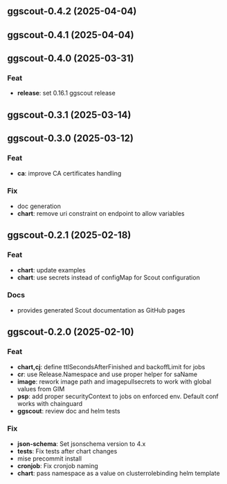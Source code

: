 ## ggscout-0.4.2 (2025-04-04)

## ggscout-0.4.1 (2025-04-04)

## ggscout-0.4.0 (2025-03-31)

### Feat

- **release**: set 0.16.1 ggscout release

## ggscout-0.3.1 (2025-03-14)

## ggscout-0.3.0 (2025-03-12)

### Feat

- **ca**: improve CA certificates handling

### Fix

- doc generation
- **chart**: remove uri constraint on endpoint to allow variables

## ggscout-0.2.1 (2025-02-18)

### Feat

- **chart**: update examples
- **chart**: use secrets instead of configMap for Scout configuration

### Docs

- provides generated Scout documentation as GitHub pages

## ggscout-0.2.0 (2025-02-10)

### Feat

- **chart,cj**: define ttlSecondsAfterFinished and backoffLimit for jobs
- **cr**: use Release.Namespace and use proper helper for saName
- **image**: rework image path and imagepullsecrets to work with global values from GIM
- **psp**: add proper securityContext to jobs on enforced env. Default conf works with chainguard
- **ggscout**: review doc and helm tests

### Fix

- **json-schema**: Set jsonschema version to 4.x
- **tests**: Fix tests after chart changes
- mise precommit install
- **cronjob**: Fix cronjob naming
- **chart**: pass namespace as a value on clusterrolebinding helm template
